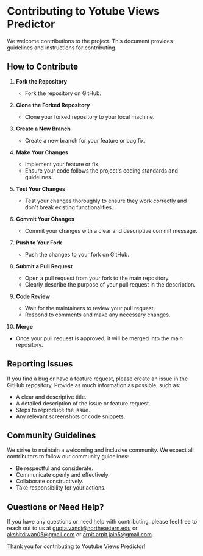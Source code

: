 # Contributing to Yotube Views Predictor

We welcome contributions to the project. This document provides guidelines and instructions for contributing.

## How to Contribute

1. **Fork the Repository**
   - Fork the repository on GitHub.

2. **Clone the Forked Repository**
   - Clone your forked repository to your local machine.

3. **Create a New Branch**
   - Create a new branch for your feature or bug fix.

4. **Make Your Changes**
   - Implement your feature or fix.
   - Ensure your code follows the project's coding standards and guidelines.

5. **Test Your Changes**
   - Test your changes thoroughly to ensure they work correctly and don't break existing functionalities.

6. **Commit Your Changes**
   - Commit your changes with a clear and descriptive commit message.

7. **Push to Your Fork**
   - Push the changes to your fork on GitHub.

8. **Submit a Pull Request**
   - Open a pull request from your fork to the main repository.
   - Clearly describe the purpose of your pull request in the description.

9. **Code Review**
   - Wait for the maintainers to review your pull request.
   - Respond to comments and make any necessary changes.

10. **Merge**
   - Once your pull request is approved, it will be merged into the main repository.

## Reporting Issues

If you find a bug or have a feature request, please create an issue in the GitHub repository. Provide as much information as possible, such as:

- A clear and descriptive title.
- A detailed description of the issue or feature request.
- Steps to reproduce the issue.
- Any relevant screenshots or code snippets.

## Community Guidelines

We strive to maintain a welcoming and inclusive community. We expect all contributors to follow our community guidelines:

- Be respectful and considerate.
- Communicate openly and effectively.
- Collaborate constructively.
- Take responsibility for your actions.

## Questions or Need Help?

If you have any questions or need help with contributing, please feel free to reach out to us at [gupta.vandi@northeastern.edu](mailto:gupta.vandi@northeastern.edu) or [akshitdiwan05@gmail.com](mailto:akshitdiwan05@gmail.com) or [arpit.arpit.jain5@gmail.com](mailto:arpit.jain5@gmail.com).

Thank you for contributing to Youtube Views Predictor!
